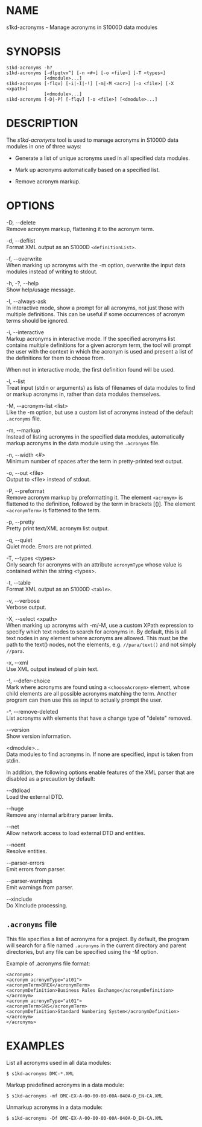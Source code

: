 NAME
====

s1kd-acronyms - Manage acronyms in S1000D data modules

SYNOPSIS
========

    s1kd-acronyms -h?
    s1kd-acronyms [-dlpqtvx^] [-n <#>] [-o <file>] [-T <types>]
                  [<dmodule>...]
    s1kd-acronyms [-flqv] [-i|-I|-!] [-m|-M <acr>] [-o <file>] [-X <xpath>]
                  [<dmodule>...]
    s1kd-acronyms [-D|-P] [-flqv] [-o <file>] [<dmodule>...]

DESCRIPTION
===========

The *s1kd-acronyms* tool is used to manage acronyms in S1000D data
modules in one of three ways:

-   Generate a list of unique acronyms used in all specified data
    modules.

-   Mark up acronyms automatically based on a specified list.

-   Remove acronym markup.

OPTIONS
=======

-D, --delete  
Remove acronym markup, flattening it to the acronym term.

-d, --deflist  
Format XML output as an S1000D `<definitionList>`.

-f, --overwrite  
When marking up acronyms with the -m option, overwrite the input data
modules instead of writing to stdout.

-h, -?, --help  
Show help/usage message.

-I, --always-ask  
In interactive mode, show a prompt for all acronyms, not just those with
multiple definitions. This can be useful if some occurrences of acronym
terms should be ignored.

-i, --interactive  
Markup acronyms in interactive mode. If the specified acronyms list
contains multiple definitions for a given acronym term, the tool will
prompt the user with the context in which the acronym is used and
present a list of the definitions for them to choose from.

When not in interactive mode, the first definition found will be used.

-l, --list  
Treat input (stdin or arguments) as lists of filenames of data modules
to find or markup acronyms in, rather than data modules themselves.

-M, --acronym-list &lt;list&gt;  
Like the -m option, but use a custom list of acronyms instead of the
default `.acronyms` file.

-m, --markup  
Instead of listing acronyms in the specified data modules, automatically
markup acronyms in the data module using the `.acronyms` file.

-n, --width &lt;\#&gt;  
Minimum number of spaces after the term in pretty-printed text output.

-o, --out &lt;file&gt;  
Output to &lt;file&gt; instead of stdout.

-P, --preformat  
Remove acronym markup by preformatting it. The element `<acronym>` is
flattened to the definition, followed by the term in brackets \[()\].
The element `<acronymTerm>` is flattened to the term.

-p, --pretty  
Pretty print text/XML acronym list output.

-q, --quiet  
Quiet mode. Errors are not printed.

-T, --types &lt;types&gt;  
Only search for acronyms with an attribute `acronymType` whose value is
contained within the string &lt;types&gt;.

-t, --table  
Format XML output as an S1000D `<table>`.

-v, --verbose  
Verbose output.

-X, --select &lt;xpath&gt;  
When marking up acronyms with -m/-M, use a custom XPath expression to
specify which text nodes to search for acronyms in. By default, this is
all text nodes in any element where acronyms are allowed. This must be
the path to the text() nodes, not the elements, e.g. `//para/text()` and
not simply `//para`.

-x, --xml  
Use XML output instead of plain text.

-!, --defer-choice  
Mark where acronyms are found using a `<chooseAcronym>` element, whose
child elements are all possible acronyms matching the term. Another
program can then use this as input to actually prompt the user.

-^, --remove-deleted  
List acronyms with elements that have a change type of "delete" removed.

--version  
Show version information.

&lt;dmodule&gt;...  
Data modules to find acronyms in. If none are specified, input is taken
from stdin.

In addition, the following options enable features of the XML parser
that are disabled as a precaution by default:

--dtdload  
Load the external DTD.

--huge  
Remove any internal arbitrary parser limits.

--net  
Allow network access to load external DTD and entities.

--noent  
Resolve entities.

--parser-errors  
Emit errors from parser.

--parser-warnings  
Emit warnings from parser.

--xinclude  
Do XInclude processing.

`.acronyms` file
----------------

This file specifies a list of acronyms for a project. By default, the
program will search for a file named `.acronyms` in the current
directory and parent directories, but any file can be specified using
the -M option.

Example of .acronyms file format:

    <acronyms>
    <acronym acronymType="at01">
    <acronymTerm>BREX</acronymTerm>
    <acronymDefinition>Business Rules Exchange</acronymDefinition>
    </acronym>
    <acronym acronymType="at01">
    <acronymTerm>SNS</acronymTerm>
    <acronymDefinition>Standard Numbering System</acronymDefinition>
    </acronym>
    </acronyms>

EXAMPLES
========

List all acronyms used in all data modules:

    $ s1kd-acronyms DMC-*.XML

Markup predefined acronyms in a data module:

    $ s1kd-acronyms -mf DMC-EX-A-00-00-00-00A-040A-D_EN-CA.XML

Unmarkup acronyms in a data module:

    $ s1kd-acronyms -Df DMC-EX-A-00-00-00-00A-040A-D_EN-CA.XML

